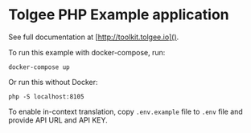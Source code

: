 # Tolgee PHP Example application

See full documentation at [http://toolkit.tolgee.io]().

To run this example with docker-compose, run:

    docker-compose up

Or run this without Docker:

    php -S localhost:8105

To enable in-context translation, copy `.env.example` file to `.env` file and provide API URL and API KEY.
